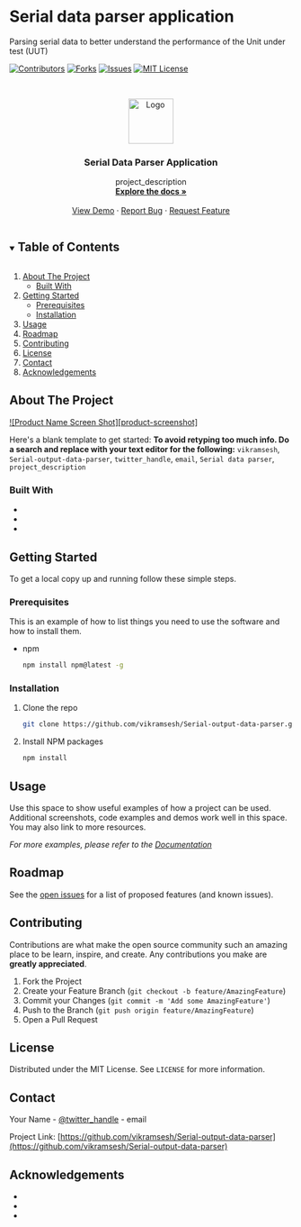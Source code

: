 # Serial data parser application
Parsing serial data to better understand the performance of the Unit under test (UUT)
<!--
*** To avoid retyping too much info. Do a search and replace for the following:
*** github_username, repo_name, twitter_handle, email, Serial data parser, project_description
-->



<!-- PROJECT SHIELDS -->
<!--
*** I'm using markdown "reference style" links for readability.
*** Reference links are enclosed in brackets [ ] instead of parentheses ( ).
*** See the bottom of this document for the declaration of the reference variables
*** for contributors-url, forks-url, etc. This is an optional, concise syntax you may use.
*** https://www.markdownguide.org/basic-syntax/#reference-style-links
-->


[![Contributors][contributors-shield]][contributors-url]
[![Forks][forks-shield]][forks-url]
[![Issues][issues-shield]][issues-url]
[![MIT License][license-shield]][license-url]


<!-- PROJECT LOGO -->
<br />
<p align="center">
  <a href="https://github.com/vikramsesh/Serial-output-data-parser">
    <img src="images/logo.png" alt="Logo" width="80" height="80">
  </a>

  <h3 align="center">Serial Data Parser Application</h3>

  <p align="center">
    project_description
    <br />
    <a href="https://github.com/vikramsesh/Serial-output-data-parser"><strong>Explore the docs »</strong></a>
    <br />
    <br />
    <a href="https://github.com/vikramsesh/Serial-output-data-parser">View Demo</a>
    ·
    <a href="https://github.com/vikramsesh/Serial-output-data-parser/issues">Report Bug</a>
    ·
    <a href="https://github.com/vikramsesh/Serial-output-data-parser/issues">Request Feature</a>
  </p>
</p>



<!-- TABLE OF CONTENTS -->
<details open="open">
  <summary><h2 style="display: inline-block">Table of Contents</h2></summary>
  <ol>
    <li>
      <a href="#about-the-project">About The Project</a>
      <ul>
        <li><a href="#built-with">Built With</a></li>
      </ul>
    </li>
    <li>
      <a href="#getting-started">Getting Started</a>
      <ul>
        <li><a href="#prerequisites">Prerequisites</a></li>
        <li><a href="#installation">Installation</a></li>
      </ul>
    </li>
    <li><a href="#usage">Usage</a></li>
    <li><a href="#roadmap">Roadmap</a></li>
    <li><a href="#contributing">Contributing</a></li>
    <li><a href="#license">License</a></li>
    <li><a href="#contact">Contact</a></li>
    <li><a href="#acknowledgements">Acknowledgements</a></li>
  </ol>
</details>



<!-- ABOUT THE PROJECT -->
## About The Project

[![Product Name Screen Shot][product-screenshot]](https://example.com)

Here's a blank template to get started:
**To avoid retyping too much info. Do a search and replace with your text editor for the following:**
`vikramsesh`, `Serial-output-data-parser`, `twitter_handle`, `email`, `Serial data parser`, `project_description`


### Built With

* []()
* []()
* []()



<!-- GETTING STARTED -->
## Getting Started

To get a local copy up and running follow these simple steps.

### Prerequisites

This is an example of how to list things you need to use the software and how to install them.
* npm
  ```sh
  npm install npm@latest -g
  ```

### Installation

1. Clone the repo
   ```sh
   git clone https://github.com/vikramsesh/Serial-output-data-parser.git
   ```
2. Install NPM packages
   ```sh
   npm install
   ```



<!-- USAGE EXAMPLES -->
## Usage

Use this space to show useful examples of how a project can be used. Additional screenshots, code examples and demos work well in this space. You may also link to more resources.

_For more examples, please refer to the [Documentation](https://example.com)_



<!-- ROADMAP -->
## Roadmap

See the [open issues](https://github.com/vikramsesh/Serial-output-data-parser/issues) for a list of proposed features (and known issues).



<!-- CONTRIBUTING -->
## Contributing

Contributions are what make the open source community such an amazing place to be learn, inspire, and create. Any contributions you make are **greatly appreciated**.

1. Fork the Project
2. Create your Feature Branch (`git checkout -b feature/AmazingFeature`)
3. Commit your Changes (`git commit -m 'Add some AmazingFeature'`)
4. Push to the Branch (`git push origin feature/AmazingFeature`)
5. Open a Pull Request



<!-- LICENSE -->
## License

Distributed under the MIT License. See `LICENSE` for more information.



<!-- CONTACT -->
## Contact

Your Name - [@twitter_handle](https://twitter.com/twitter_handle) - email

Project Link: [https://github.com/vikramsesh/Serial-output-data-parser](https://github.com/vikramsesh/Serial-output-data-parser)



<!-- ACKNOWLEDGEMENTS -->
## Acknowledgements

* []()
* []()
* []()





<!-- MARKDOWN LINKS & IMAGES -->
<!-- https://www.markdownguide.org/basic-syntax/#reference-style-links -->
[contributors-shield]: https://img.shields.io/github/contributors/vikramsesh/Serial-output-data-parser?color=%230093FF
[contributors-url]: https://github.com/vikramsesh/Serial-output-data-parser/graphs/contributors
[forks-shield]: https://img.shields.io/github/forks/vikramsesh/Serial-output-data-parser
[forks-url]: https://github.com/vikramsesh/Serial-output-data-parser/network/members
[issues-shield]: https://img.shields.io/github/issues/vikramsesh/Serial-output-data-parser
[issues-url]: https://github.com/vikramsesh/Serial-output-data-parser/issues
[license-shield]: https://img.shields.io/github/license/vikramsesh/Serial-output-data-parser
[license-url]: https://github.com/vikramsesh/Serial-output-data-parser/blob/main/LICENSE.txt
[linkedin-shield]: https://img.shields.io/badge/-LinkedIn-black.svg?style=for-the-badge&logo=linkedin&colorB=555
[linkedin-url]: https://www.linkedin.com/in/vikramseshadri/
[linkedin-url2]: https://www.linkedin.com/in/kenny-lam-8672141b2/
